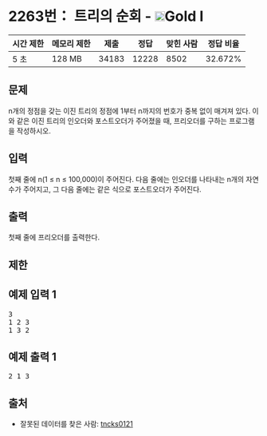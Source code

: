 # 2263번： 트리의 순회 - <img src="https://static.solved.ac/tier_small/15.svg" style="height:20px" />Gold I


| 시간 제한 | 메모리 제한 | 제출 | 정답 | 맞힌 사람 | 정답 비율 |
| --- | --- | --- | --- | --- | --- |
| 5 초 | 128 MB | 34183 | 12228 | 8502 | 32.672% |


## 문제


n개의 정점을 갖는 이진 트리의 정점에 1부터 n까지의 번호가 중복 없이 매겨져 있다. 이와 같은 이진 트리의 인오더와 포스트오더가 주어졌을 때, 프리오더를 구하는 프로그램을 작성하시오.




## 입력


첫째 줄에 n(1 ≤ n ≤ 100,000)이 주어진다. 다음 줄에는 인오더를 나타내는 n개의 자연수가 주어지고, 그 다음 줄에는 같은 식으로 포스트오더가 주어진다.




## 출력


첫째 줄에 프리오더를 출력한다.




## 제한




## 예제 입력 1


<pre>3
1 2 3
1 3 2
</pre>


## 예제 출력 1


<pre>2 1 3
</pre>






## 출처


- 잘못된 데이터를 찾은 사람: [tncks0121](/user/tncks0121)




